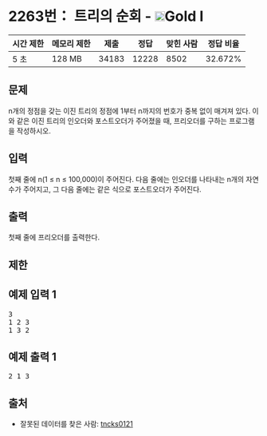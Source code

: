 # 2263번： 트리의 순회 - <img src="https://static.solved.ac/tier_small/15.svg" style="height:20px" />Gold I


| 시간 제한 | 메모리 제한 | 제출 | 정답 | 맞힌 사람 | 정답 비율 |
| --- | --- | --- | --- | --- | --- |
| 5 초 | 128 MB | 34183 | 12228 | 8502 | 32.672% |


## 문제


n개의 정점을 갖는 이진 트리의 정점에 1부터 n까지의 번호가 중복 없이 매겨져 있다. 이와 같은 이진 트리의 인오더와 포스트오더가 주어졌을 때, 프리오더를 구하는 프로그램을 작성하시오.




## 입력


첫째 줄에 n(1 ≤ n ≤ 100,000)이 주어진다. 다음 줄에는 인오더를 나타내는 n개의 자연수가 주어지고, 그 다음 줄에는 같은 식으로 포스트오더가 주어진다.




## 출력


첫째 줄에 프리오더를 출력한다.




## 제한




## 예제 입력 1


<pre>3
1 2 3
1 3 2
</pre>


## 예제 출력 1


<pre>2 1 3
</pre>






## 출처


- 잘못된 데이터를 찾은 사람: [tncks0121](/user/tncks0121)




